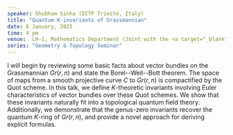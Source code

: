 ```yaml
---
speaker: Shubham Sinha (ICTP Trieste, Italy)
title: "Quantum K-invariants of Grassmannian"
date: 6 January, 2025
time: 4 pm
venue:  LH-1, Mathematics Department (Joint with the <a target="_blank" href="https://math.iisc.ac.in/~khare/algcomb24-25.html" >Algebra-Combinatorics Seminar</a>)
series: "Geometry & Topology Seminar"
---
```


I will begin by reviewing some basic facts about vector bundles on the
Grassmannian $Gr(r,n)$ and state the Borel--Weil--Bott theorem.
The space of maps from a smooth projective curve $C$ to $Gr(r,n)$ is
compactified by the Quot scheme. In this talk, we define $K$-theoretic
invariants involving Euler characteristics of vector bundles over these
Quot schemes. We show that these invariants naturally fit into a
topological quantum field theory. Additionally, we demonstrate that the
genus-zero invariants recover the quantum $K$-ring of $Gr(r,n)$, and
provide a novel approach for deriving explicit formulas.
